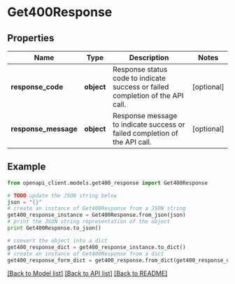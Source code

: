 # Get400Response


## Properties
Name | Type | Description | Notes
------------ | ------------- | ------------- | -------------
**response_code** | **object** | Response status code to indicate success or failed completion of the API call. | [optional] 
**response_message** | **object** | Response message to indicate success or failed completion of the API call. | [optional] 

## Example

```python
from openapi_client.models.get400_response import Get400Response

# TODO update the JSON string below
json = "{}"
# create an instance of Get400Response from a JSON string
get400_response_instance = Get400Response.from_json(json)
# print the JSON string representation of the object
print Get400Response.to_json()

# convert the object into a dict
get400_response_dict = get400_response_instance.to_dict()
# create an instance of Get400Response from a dict
get400_response_form_dict = get400_response.from_dict(get400_response_dict)
```
[[Back to Model list]](../README.md#documentation-for-models) [[Back to API list]](../README.md#documentation-for-api-endpoints) [[Back to README]](../README.md)


